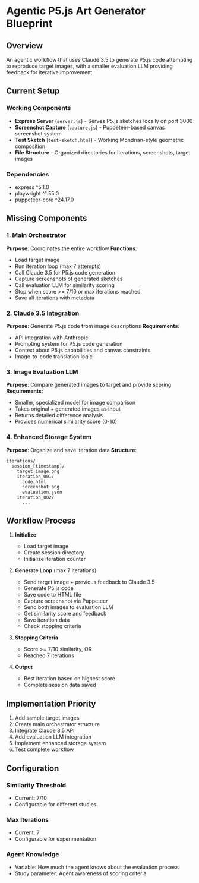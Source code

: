 # Agentic P5.js Art Generator Blueprint

## Overview
An agentic workflow that uses Claude 3.5 to generate P5.js code attempting to reproduce target images, with a smaller evaluation LLM providing feedback for iterative improvement.

## Current Setup

### Working Components
- **Express Server** (`server.js`) - Serves P5.js sketches locally on port 3000
- **Screenshot Capture** (`capture.js`) - Puppeteer-based canvas screenshot system
- **Test Sketch** (`test-sketch.html`) - Working Mondrian-style geometric composition
- **File Structure** - Organized directories for iterations, screenshots, target images

### Dependencies
- express ^5.1.0
- playwright ^1.55.0
- puppeteer-core ^24.17.0

## Missing Components

### 1. Main Orchestrator
**Purpose**: Coordinates the entire workflow
**Functions**:
- Load target image
- Run iteration loop (max 7 attempts)
- Call Claude 3.5 for P5.js code generation
- Capture screenshots of generated sketches
- Call evaluation LLM for similarity scoring
- Stop when score >= 7/10 or max iterations reached
- Save all iterations with metadata

### 2. Claude 3.5 Integration
**Purpose**: Generate P5.js code from image descriptions
**Requirements**:
- API integration with Anthropic
- Prompting system for P5.js code generation
- Context about P5.js capabilities and canvas constraints
- Image-to-code translation logic

### 3. Image Evaluation LLM
**Purpose**: Compare generated images to target and provide scoring
**Requirements**:
- Smaller, specialized model for image comparison
- Takes original + generated images as input
- Returns detailed difference analysis
- Provides numerical similarity score (0-10)

### 4. Enhanced Storage System
**Purpose**: Organize and save iteration data
**Structure**:
```
iterations/
  session_[timestamp]/
    target_image.png
    iteration_001/
      code.html
      screenshot.png
      evaluation.json
    iteration_002/
      ...
```

## Workflow Process

1. **Initialize**
   - Load target image
   - Create session directory
   - Initialize iteration counter

2. **Generate Loop** (max 7 iterations)
   - Send target image + previous feedback to Claude 3.5
   - Generate P5.js code
   - Save code to HTML file
   - Capture screenshot via Puppeteer
   - Send both images to evaluation LLM
   - Get similarity score and feedback
   - Save iteration data
   - Check stopping criteria

3. **Stopping Criteria**
   - Score >= 7/10 similarity, OR
   - Reached 7 iterations

4. **Output**
   - Best iteration based on highest score
   - Complete session data saved

## Implementation Priority

1. Add sample target images
2. Create main orchestrator structure
3. Integrate Claude 3.5 API
4. Add evaluation LLM integration
5. Implement enhanced storage system
6. Test complete workflow

## Configuration

### Similarity Threshold
- Current: 7/10
- Configurable for different studies

### Max Iterations
- Current: 7
- Configurable for experimentation

### Agent Knowledge
- Variable: How much the agent knows about the evaluation process
- Study parameter: Agent awareness of scoring criteria

